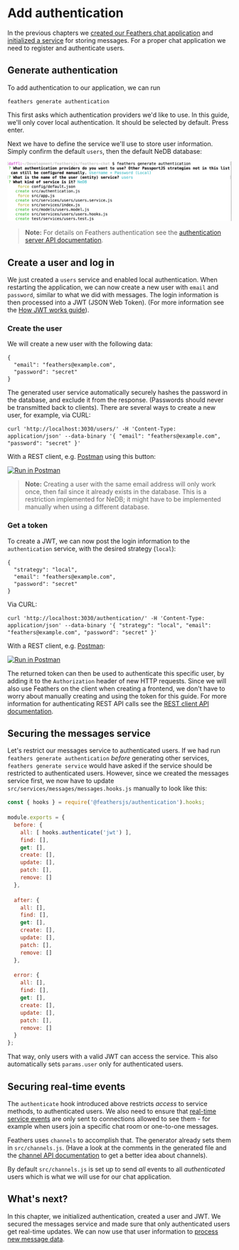 # Add authentication

In the previous chapters we [created our Feathers chat application](./creating.md) and [initialized a service](./service.md) for storing messages. For a proper chat application we need to register and authenticate users.

## Generate authentication

To add authentication to our application, we can run

```
feathers generate authentication
```

This first asks which authentication providers we'd like to use. In this guide, we'll only cover local authentication. It should be selected by default. Press enter.

Next we have to define the service we'll use to store user information. Simply confirm the default `users`, then the default NeDB database:

![Final Configuration](./assets/authentication.png)

> __Note:__ For details on Feathers authentication see the [authentication server API documentation](../../api/authentication/server.md).

## Create a user and log in

We just created a `users` service and enabled local authentication. When restarting the application, we can now create a new user with `email` and `password`, similar to what we did with messages. The login information is then processed into a JWT (JSON Web Token). (For more information see the [How JWT works guide](../auth/how-jwt-works.md)).

### Create the user

We will create a new user with the following data:

```
{
  "email": "feathers@example.com",
  "password": "secret"
}
```

The generated user service automatically securely hashes the password in the database, and exclude it from the response. (Passwords should never be transmitted back to clients). There are several ways to create a new user, for example, via CURL:

```
curl 'http://localhost:3030/users/' -H 'Content-Type: application/json' --data-binary '{ "email": "feathers@example.com", "password": "secret" }'
```

With a REST client, e.g. [Postman](https://chrome.google.com/webstore/detail/postman/fhbjgbiflinjbdggehcddcbncdddomop?hl=en) using this button:

[![Run in Postman](https://run.pstmn.io/button.svg)](https://app.getpostman.com/run-collection/9668636a9596d1e4a496)

> **Note:** Creating a user with the same email address will only work once, then fail since it already exists in the database. This is a restriction implemented for NeDB; it might have to be implemented manually when using a different database.

### Get a token

To create a JWT, we can now post the login information to the `authentication` service, with the desired strategy (`local`):

```
{
  "strategy": "local",
  "email": "feathers@example.com",
  "password": "secret"
}
```

Via CURL:

```
curl 'http://localhost:3030/authentication/' -H 'Content-Type: application/json' --data-binary '{ "strategy": "local", "email": "feathers@example.com", "password": "secret" }'
```

With a REST client, e.g. [Postman](https://chrome.google.com/webstore/detail/postman/fhbjgbiflinjbdggehcddcbncdddomop?hl=en):

[![Run in Postman](https://run.pstmn.io/button.svg)](https://app.getpostman.com/run-collection/9668636a9596d1e4a496)

The returned token can then be used to authenticate this specific user, by adding it to the `Authorization` header of new HTTP requests. Since we will also use Feathers on the client when creating a frontend, we don't have to worry about manually creating and using the token for this guide. For more information for authenticating REST API calls see the [REST client API documentation](../../api/client/rest.md#authentication).

## Securing the messages service

Let's restrict our messages service to authenticated users. If we had run `feathers generate authentication` *before* generating other services, `feathers generate service` would have asked if the service should be restricted to authenticated users. However, since we created the messages service first, we now have to update `src/services/messages/messages.hooks.js` manually to look like this:

```js
const { hooks } = require('@feathersjs/authentication').hooks;

module.exports = {
  before: {
    all: [ hooks.authenticate('jwt') ],
    find: [],
    get: [],
    create: [],
    update: [],
    patch: [],
    remove: []
  },

  after: {
    all: [],
    find: [],
    get: [],
    create: [],
    update: [],
    patch: [],
    remove: []
  },

  error: {
    all: [],
    find: [],
    get: [],
    create: [],
    update: [],
    patch: [],
    remove: []
  }
};
```

That way, only users with a valid JWT can access the service. This also automatically sets `params.user` only for authenticated users.

## Securing real-time events

The `authenticate` hook introduced above restricts _access_ to service methods, to authenticated users. We also need to ensure that [real-time service events](../basics/real-time.md) are only sent to connections allowed to see them - for example when users join a specific chat room or one-to-one messages.

Feathers uses `channels` to accomplish that. The generator already sets them in `src/channels.js`. (Have a look at the comments in the generated file and the [channel API documentation](../../api/channels.md) to get a better idea about channels).

By default `src/channels.js` is set up to send _all_ events to all _authenticated_ users which is what we will use for our chat application.

## What's next?

In this chapter, we initialized authentication, created a user and JWT. We secured the messages service and made sure that only authenticated users get real-time updates. We can now use that user information to [process new message data](./processing.md).
